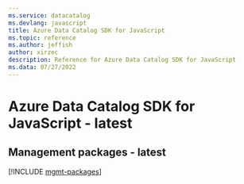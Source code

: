 ```yaml
---
ms.service: datacatalog
ms.devlang: javascript
title: Azure Data Catalog SDK for JavaScript
ms.topic: reference
ms.author: jeffish
author: xirzec
description: Reference for Azure Data Catalog SDK for JavaScript
ms.data: 07/27/2022
---
```

# Azure Data Catalog SDK for JavaScript - latest

## Management packages - latest
[!INCLUDE [mgmt-packages](data-catalog-mgmt-index.md)]